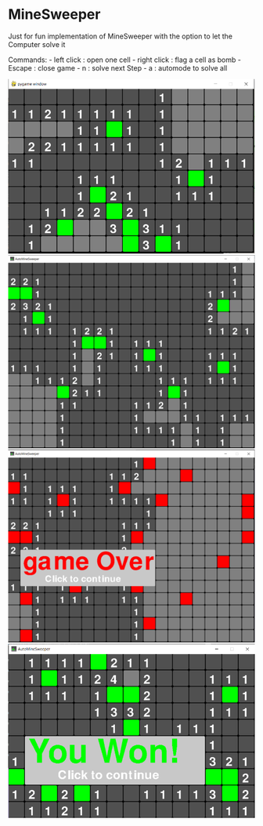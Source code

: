 # MineSweeper
Just for fun implementation of MineSweeper with the option to let the Computer solve it

Commands:     - left click      : open one cell
              - right click     : flag a cell as bomb
              - Escape          : close game
              - n               : solve next Step
              - a               : automode to solve all
              
              
![image1](https://github.com/El-Extraterrestre/MineSweeper/blob/main/images/image1.png?raw=true)
![image2](https://github.com/El-Extraterrestre/MineSweeper/blob/main/images/image2.png?raw=true)
![image3](https://github.com/El-Extraterrestre/MineSweeper/blob/main/images/image3.png?raw=true)
![image4](https://github.com/El-Extraterrestre/MineSweeper/blob/main/images/image4.png?raw=true)
